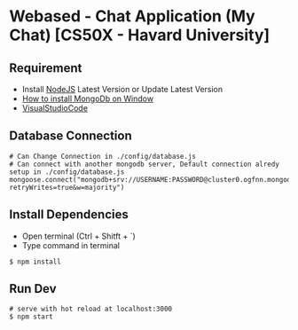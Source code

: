 # Webased - Chat Application (My Chat) [CS50X - Havard University]

## Requirement
- Install [NodeJS](https://nodejs.org/en/) Latest Version or Update Latest Version
- [How to install MongoDb on Window](https://docs.mongodb.com/manual/tutorial/install-mongodb-on-windows/)
- [VisualStudioCode](https://code.visualstudio.com/) 

## Database Connection

```
# Can Change Connection in ./config/database.js
# Can connect with another mongodb server, Default connection alredy setup in ./config/database.js
mongoose.connect("mongodb+srv://USERNAME:PASSWORD@cluster0.ogfnn.mongodb.net/DATABASE_NAME?retryWrites=true&w=majority")
```
## Install Dependencies

- Open terminal (Ctrl + Shitft + `)
- Type command in terminal
```
$ npm install
```

## Run Dev
```
# serve with hot reload at localhost:3000
$ npm start
``` 
